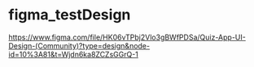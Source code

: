 # figma_testDesign

https://www.figma.com/file/HK06vTPbj2Vlo3gBWfPDSa/Quiz-App-UI-Design-(Community)?type=design&node-id=10%3A81&t=Wjdn6ka8ZCZsGGrQ-1
